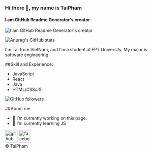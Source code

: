 ### Hi there 👋, my name is TaiPham
#### I am GitHub Readme Generator's creator

![I am GitHub Readme Generator's creator](https://arturssmirnovs.github.io/github-profile-readme-generator/images/banner.png)

![Anurag's GitHub stats](https://github-readme-stats.vercel.app/api?username=taipham2000&show_icons=true&theme=merko)

I'm Tai from VietNam, and I'm a student at FPT University. My major is software engineering.

##Skill and Experience: 
- JavaScript
- React
- Java
- HTML/CSS/JS

![GitHub followers](https://img.shields.io/github/followers/taipham2000?style=social)

##About me

- 🔭 I’m currently working on this page. 
- 🌱 I’m currently learning JS 


[<img src='https://cdn.jsdelivr.net/npm/simple-icons@3.0.1/icons/github.svg' alt='github' height='40'>](https://github.com/https://github.com/taipham2000)  [<img src='https://cdn.jsdelivr.net/npm/simple-icons@3.0.1/icons/facebook.svg' alt='facebook' height='40'>](https://www.facebook.com/https://www.facebook.com/79TaiPham79)  
© TaiPham
